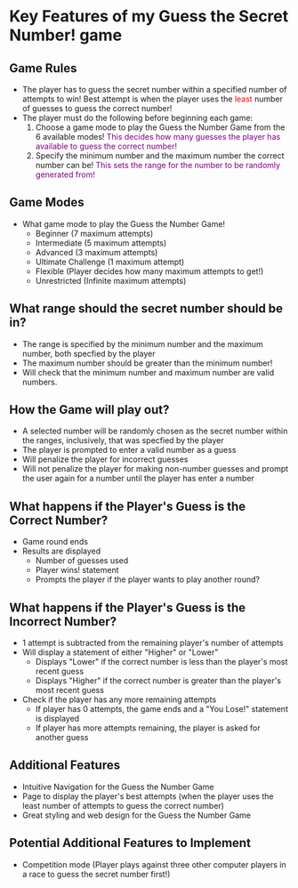 # Key Features of my Guess the Secret Number! game 

## Game Rules 
* The player has to guess the secret number within a specified number of attempts to win! Best attempt is when the player uses the <span style="color:red">least</span> number of guesses to guess the correct number! 
* The player must do the following before beginning each game:
    1. Choose a game mode to play the Guess the Number Game from the 6 available modes! <span style="color:purple">This decides how many guesses the player has available to guess the correct number!</span>
    2. Specify the minimum number and the maximum number the correct number can be! <span style="color:purple">This sets the range for the number to be randomly generated from!</span>

## Game Modes
* What game mode to play the Guess the Number Game!
  * Beginner (7 maximum attempts)
  * Intermediate (5 maximum attempts)
  * Advanced (3 maximum attempts)
  * Ultimate Challenge (1 maximum attempt)
  * Flexible (Player decides how many maximum attempts to get!)
  * Unrestricted (Infinite maximum attempts)

## What range should the secret number should be in?
* The range is specified by the minimum number and the maximum number, both specfied by the player
* The maximum number should be greater than the minimum number!
* Will check that the minimum number and maximum number are valid numbers.

## How the Game will play out?
* A selected number will be randomly chosen as the secret number within the ranges, inclusively, that was specfied by the player
* The player is prompted to enter a valid number as a guess
* Will penalize the player for incorrect guesses
* Will not penalize the player for making non-number guesses and prompt the user again for a number until the player has enter a number


## What happens if the Player's Guess is the Correct Number?
* Game round ends
* Results are displayed
   * Number of guesses used
   * Player wins! statement
   * Prompts the player if the player wants to play another round?


## What happens if the Player's Guess is the Incorrect Number?
* 1 attempt is subtracted from the remaining player's number of attempts
* Will display a statement of either "Higher" or "Lower"
    * Displays "Lower" if the correct number is less than the player's most recent guess
    * Displays "Higher" if the correct number is greater than the player's most recent guess
* Check if the player has any more remaining attempts
    * If player has 0 attempts, the game ends and a "You Lose!" statement is displayed
    * If player has more attempts remaining, the player is asked for another guess


## Additional Features
* Intuitive Navigation for the Guess the Number Game
* Page to display the player's best attempts (when the player uses the least number of attempts to guess the correct number)
* Great styling and web design for the Guess the Number Game

## Potential Additional Features to Implement
* Competition mode (Player plays against three other computer players in a race to guess the secret number first!) 
